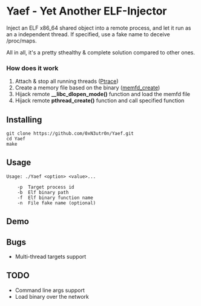 # Yaef - Yet Another ELF-Injector
Inject an ELF x86_64 shared object into a remote process, and let 
it run as an a independent thread. If specified, use a fake name
to deceive /proc/maps.

All in all, it's a pretty sthealthy & complete solution compared to other ones.

### How does it work
 1. Attach & stop all running threads ([Ptrace](https://www.kernel.org/doc/Documentation/security/Yama.txt))
 2. Create a memory file based on the binary ([memfd_create](http://man7.org/linux/man-pages/man2/memfd_create.2.html))
 3. Hijack remote **__libc_dlopen_mode()** function and load the memfd file
 4. Hijack remote **pthread_create()** function and call specified function

## Installing
``` 
git clone https://github.com/0xN3utr0n/Yaef.git
cd Yaef
make 
```

## Usage
```
Usage: ./Yaef <option> <value>...

	-p	Target process id
	-b	Elf binary path
	-f	Elf binary function name
	-n	File fake name (optional)
```
## Demo

## Bugs
* Multi-thread targets support

## TODO
* Command line args support
* Load binary over the network

